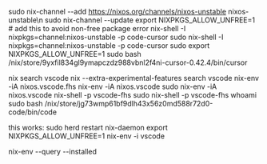 


sudo nix-channel --add https://nixos.org/channels/nixos-unstable nixos-unstable\n
sudo nix-channel --update
export NIXPKGS_ALLOW_UNFREE=1 # add this to avoid non-free package error
nix-shell -I nixpkgs=channel:nixos-unstable -p code-cursor
sudo nix-shell -I nixpkgs=channel:nixos-unstable -p code-cursor
sudo export NIXPKGS_ALLOW_UNFREE=1
sudo bash
/nix/store/9yxfil834gl9ymapczdz988vbnl2f4ni-cursor-0.42.4/bin/cursor


nix search vscode
nix --extra-experimental-features search vscode
nix-env -iA nixos.vscode.fhs
nix-env -iA nixos.vscode
sudo nix-env -iA nixos.vscode
nix-shell -p vscode-fhs
sudo nix-shell -p vscode-fhs
whoami
sudo bash
/nix/store/jg73wmp61bf9dlh43x56z0md588r72d0-code/bin/code


this works:
sudo herd restart nix-daemon
export NIXPKGS_ALLOW_UNFREE=1
nix-env -i vscode

nix-env --query --installed
